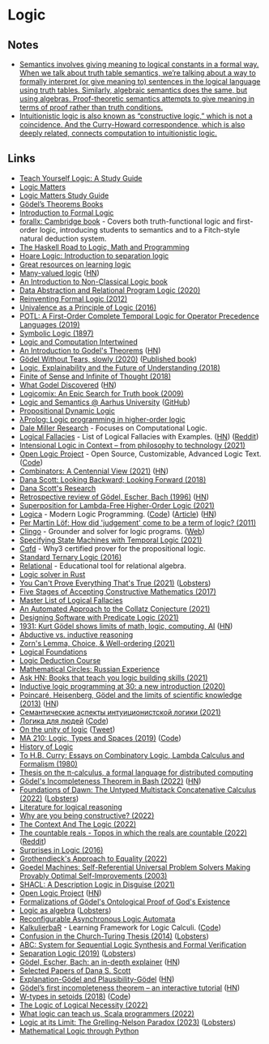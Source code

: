 # Logic

## Notes

- [Semantics involves giving meaning to logical constants in a formal way. When we talk about truth table semantics, we’re talking about a way to formally interpret (or give meaning to) sentences in the logical language using truth tables. Similarly, algebraic semantics does the same, but using algebras. Proof-theoretic semantics attempts to give meaning in terms of proof rather than truth conditions.](https://www.reddit.com/r/logic/comments/78rihs/why_call_it_semantics/)
- [Intuitionistic logic is also known as “constructive logic,” which is not a coincidence. And the Curry-Howard correspondence, which is also deeply related, connects computation to intuitionistic logic.](https://twitter.com/lexi_lambda/status/1294354136213921798)

## Links

- [Teach Yourself Logic: A Study Guide](http://www.logicmatters.net/tyl/)
- [Logic Matters](https://www.logicmatters.net/)
- [Logic Matters Study Guide](http://www.logicmatters.net/tyl/)
- [Gödel’s Theorems Books](https://www.logicmatters.net/igt/)
- [Introduction to Formal Logic](https://www.logicmatters.net/ifl/)
- [forallx: Cambridge book](http://people.ds.cam.ac.uk/tecb2/forallx.shtml) - Covers both truth-functional logic and first-order logic, introducing students to semantics and to a Fitch-style natural deduction system.
- [The Haskell Road to Logic, Math and Programming](https://fldit-www.cs.uni-dortmund.de/~peter/PS07/HR.pdf)
- [Hoare Logic: Introduction to separation logic](http://www.cl.cam.ac.uk/teaching/1718/HLog+ModC/slides/lecture5-4-updated.pdf)
- [Great resources on learning logic](https://www.reddit.com/r/logic/comments/6vra1f/where_do_we_go_from_here/dm36deh/)
- [Many-valued logic](https://en.wikipedia.org/wiki/Many-valued_logic) ([HN](https://news.ycombinator.com/item?id=20180599))
- [An Introduction to Non-Classical Logic book](https://www.cambridge.org/ie/academic/subjects/philosophy/philosophy-science/introduction-non-classical-logic-if-2nd-edition?format=PB&isbn=9780521670265)
- [Data Abstraction and Relational Program Logic (2020)](https://arxiv.org/pdf/1910.14560.pdf)
- [Reinventing Formal Logic (2012)](https://oxij.org/note/ReinventingFormalLogic/)
- [Univalence as a Principle of Logic (2016)](https://www.andrew.cmu.edu/user/awodey/preprints/uapl.pdf)
- [POTL: A First-Order Complete Temporal Logic for Operator Precedence Languages (2019)](https://arxiv.org/pdf/1910.09327.pdf)
- [Symbolic Logic (1897)](https://www.gutenberg.org/files/28696/28696-h/28696-h.htm)
- [Logic and Computation Intertwined](https://cs.uwaterloo.ca/~plragde/flaneries/LACI/)
- [An Introduction to Godel's Theorems](https://www.logicmatters.net/resources/pdfs/godelbook/GodelBookLM.pdf) ([HN](https://news.ycombinator.com/item?id=24081858))
- [Gödel Without Tears, slowly (2020)](https://www.logicmatters.net/2020/09/01/godel-without-tears-slowly-1/) ([Published book](https://www.logicmatters.net/2020/11/04/godel-without-too-many-tears-published/))
- [Logic, Explainability and the Future of Understanding (2018)](https://writings.stephenwolfram.com/2018/11/logic-explainability-and-the-future-of-understanding/)
- [Finite of Sense and Infinite of Thought (2018)](https://pron.github.io/posts/computation-logic-algebra-pt1)
- [What Godel Discovered](https://stopa.io/post/269) ([HN](https://news.ycombinator.com/item?id=25115746))
- [Logicomix: An Epic Search for Truth book (2009)](https://www.logicomix.com/en/index.html)
- [Logic and Semantics @ Aarhus University](https://cs.au.dk/research/logic-and-semantics/) ([GitHub](https://github.com/logsem))
- [Propositional Dynamic Logic](https://plato.stanford.edu/entries/logic-dynamic/)
- [λProlog: Logic programming in higher-order logic](http://www.lix.polytechnique.fr/~dale/lProlog/)
- [Dale Miller Research](http://www.lix.polytechnique.fr/~dale/) - Focuses on Computational Logic.
- [Logical Fallacies](https://www.logicalfallacies.org/) - List of Logical Fallacies with Examples. ([HN](https://news.ycombinator.com/item?id=25967160)) ([Reddit](https://www.reddit.com/r/InternetIsBeautiful/comments/qe68qk/this_website_explains_all_known_logical_fallacies/))
- [Intensional Logic in Context – from philosophy to technology (2021)](https://billwadge.wordpress.com/2021/02/21/intensional-logic-in-context-from-philosophy-to-technology/)
- [Open Logic Project](https://openlogicproject.org/) - Open Source, Customizable, Advanced Logic Text. ([Code](https://github.com/OpenLogicProject/OpenLogic))
- [Combinators: A Centennial View (2021)](https://arxiv.org/abs/2103.12811) ([HN](https://news.ycombinator.com/item?id=26603872))
- [Dana Scott: Looking Backward; Looking Forward (2018)](https://www.youtube.com/watch?v=uS9InrmPIoc)
- [Dana Scott's Research](https://www.cs.cmu.edu/~scott/)
- [Retrospective review of Gödel, Escher, Bach (1996)](https://cs.nyu.edu/davise/papers/hofstadter.pdf) ([HN](https://news.ycombinator.com/item?id=26624220))
- [Superposition for Lambda-Free Higher-Order Logic (2021)](https://arxiv.org/abs/2005.02094)
- [Logica](https://logica.dev/) - Modern Logic Programming. ([Code](https://github.com/EvgSkv/logica)) ([Article](https://opensource.googleblog.com/2021/04/logica-organizing-your-data-queries.html)) ([HN](https://news.ycombinator.com/item?id=26805121))
- [Per Martin Löf: How did 'judgement' come to be a term of logic? (2011)](https://www.youtube.com/watch?v=FGUzgcLXNuk)
- [Clingo](https://github.com/potassco/clingo) - Grounder and solver for logic programs. ([Web](https://potassco.org/clingo/))
- [Specifying State Machines with Temporal Logic (2021)](https://wickstrom.tech/programming/2021/05/03/specifying-state-machines-with-temporal-logic.html)
- [Cqfd](https://github.com/jdrprod/cqfd) - Why3 certified prover for the propositional logic.
- [Standard Ternary Logic (2016)](https://homepage.divms.uiowa.edu/~jones/ternary/logic.shtml)
- [Relational](https://github.com/ltworf/relational) - Educational tool for relational algebra.
- [Logic solver in Rust](https://github.com/qnighy/logic-solver-rs)
- [You Can't Prove Everything That's True (2021)](https://www.youtube.com/watch?v=HeQX2HjkcNo) ([Lobsters](https://lobste.rs/s/o4ri2w/you_can_t_prove_everything_s_true))
- [Five Stages of Accepting Constructive Mathematics (2017)](https://www.ams.org/journals/bull/2017-54-03/S0273-0979-2016-01556-4/S0273-0979-2016-01556-4.pdf)
- [Master List of Logical Fallacies](http://utminers.utep.edu/omwilliamson/ENGL1311/fallacies.htm)
- [An Automated Approach to the Collatz Conjecture (2021)](https://arxiv.org/abs/2105.14697)
- [Designing Software with Predicate Logic (2021)](https://buttondown.email/hillelwayne/archive/designing-software-with-predicate-logic/)
- [1931: Kurt Gödel shows limits of math, logic, computing, AI](https://people.idsia.ch/~juergen/goedel-1931-founder-theoretical-computer-science-AI.html) ([HN](https://news.ycombinator.com/item?id=27536974))
- [Abductive vs. inductive reasoning](https://math.stackexchange.com/questions/619311/abductive-vs-inductive-reasoning)
- [Zorn's Lemma, Choice, & Well-ordering (2021)](https://bharathi.xyz/math/awz.html)
- [Logical Foundations](https://softwarefoundations.cis.upenn.edu/lf-current/index.html)
- [Logic Deduction Course](https://brilliant.org/courses/logic-deduction/)
- [Mathematical Circles: Russian Experience](https://www.amazon.com/Mathematical-Circles-Russian-Experience-World/dp/0821804308)
- [Ask HN: Books that teach you logic building skills (2021)](https://news.ycombinator.com/item?id=28500951)
- [Inductive logic programming at 30: a new introduction (2020)](https://arxiv.org/abs/2008.07912)
- [Poincaré, Heisenberg, Gödel and the limits of scientific knowledge (2013)](https://arxiv.org/abs/1301.7036) ([HN](https://news.ycombinator.com/item?id=28816143))
- [Семантические аспекты интуиционистской логики (2021)](https://compsciclub.ru/courses/intuitionisticsemantics/2021-autumn/)
- [Логика для людей](https://denchick.github.io/logic4humans/) ([Code](https://github.com/Denchick/logic4humans))
- [On the unity of logic](https://www.sciencedirect.com/science/article/pii/016800729390093S) ([Tweet](https://twitter.com/vamchale/status/1466185099427422210))
- [MA 210: Logic, Types and Spaces (2019)](http://math.iisc.ac.in/~gadgil/LTS2019/) ([Code](https://github.com/siddhartha-gadgil/LTS2019))
- [History of Logic](https://github.com/prathyvsh/history-of-logic)
- [To H.B. Curry: Essays on Combinatory Logic, Lambda Calculus and Formalism (1980)](https://archive.org/details/tohbcurryessayso00edit)
- [Thesis on the π-calculus, a formal language for distributed computing](https://github.com/quicklywilliam/thesis/blob/master/thesis.pdf)
- [Gödel's Incompleteness Theorem in Bash (2022)](https://lacker.io/math/2022/02/24/godels-incompleteness-in-bash.html) ([HN](https://news.ycombinator.com/item?id=30460458))
- [Foundations of Dawn: The Untyped Multistack Concatenative Calculus (2022)](https://www.dawn-lang.org/posts/foundations-umcc/) ([Lobsters](https://lobste.rs/s/dymalf/foundations_dawn_untyped_multistack))
- [Literature for logical reasoning](https://github.com/williamLyh/literature_for_logical_reasoning)
- [Why are you being constructive? (2022)](https://lawrencecpaulson.github.io/2022/04/20/Why-constructive.html)
- [The Context And The Logic (2022)](https://khanlou.com/2021/02/the-context-and-the-logic/)
- [The countable reals - Topos in which the reals are countable (2022)](https://researchseminars.org/talk/ToposInstituteColloquium/57/) ([Reddit](https://www.reddit.com/r/math/comments/uhdo6j/the_countable_reals_andrej_bauer_will_be/))
- [Surprises in Logic (2016)](https://math.ucr.edu/home/baez/surprises.html)
- [Grothendieck's Approach to Equality (2022)](https://www.ma.ic.ac.uk/~buzzard/xena/pdfs/grothendieck_equality.pdf)
- [Goedel Machines: Self-Referential Universal Problem Solvers Making Provably Optimal Self-Improvements (2003)](https://arxiv.org/abs/cs/0309048)
- [SHACL: A Description Logic in Disguise (2021)](https://arxiv.org/abs/2108.06096)
- [Open Logic Project](http://builds.openlogicproject.org/) ([HN](https://news.ycombinator.com/item?id=31960219))
- [Formalizations of Gödel's Ontological Proof of God's Existence](https://github.com/FormalTheology/GoedelGod)
- [Logic as algebra](https://spencermortensen.com/articles/boolean-algebra/) ([Lobsters](https://lobste.rs/s/abfbpw/logic_as_algebra))
- [Reconfigurable Asynchronous Logic Automata](https://cba.mit.edu/docs/papers/09.11.POPL.pdf)
- [KalkulierbaR](https://kbar.app/) - Learning Framework for Logic Calculi. ([Code](https://github.com/KalkulierbaR/kalkulierbar))
- [Confusion in the Church-Turing Thesis (2014)](https://arxiv.org/abs/1410.7103) ([Lobsters](https://lobste.rs/s/cnqdvf/confusion_church_turing_thesis))
- [ABC: System for Sequential Logic Synthesis and Formal Verification](https://github.com/berkeley-abc/abc)
- [Separation Logic (2019)](https://cacm.acm.org/magazines/2019/2/234356-separation-logic/fulltext) ([Lobsters](https://lobste.rs/s/t2wrmp/separation_logic))
- [Gödel, Escher, Bach: an in-depth explainer](https://www.alignmentforum.org/posts/wwNnzaPnB5a48K86N/book-review-goedel-escher-bach-an-in-depth-explainer) ([HN](https://news.ycombinator.com/item?id=32827209))
- [Selected Papers of Dana S. Scott](https://github.com/CMU-HoTT/scott)
- [Explanation-Gödel and Plausibility-Gödel](https://scottaaronson.blog/?p=6754) ([HN](https://news.ycombinator.com/item?id=33185482))
- [Gödel’s first incompleteness theorem – an interactive tutorial](https://tigyog.app/d/H7XOvXvC_x/r/goedel-s-first-incompleteness-theorem) ([HN](https://news.ycombinator.com/item?id=33236447))
- [W-types in setoids (2018)](https://arxiv.org/abs/1809.02375) ([Code](https://github.com/j-emmen/W-types-in-setoids))
- [The Logic of Logical Necessity (2022)](https://philpapers.org/archive/BACTLO-7.pdf)
- [What logic can teach us, Scala programmers (2022)](https://www.youtube.com/watch?v=ZgZUFomu8pQ)
- [Logic at its Limit: The Grelling-Nelson Paradox (2023)](https://www.youtube.com/watch?v=U2l-Ty5yyU4) ([Lobsters](https://lobste.rs/s/jwrrjo/logic_at_its_limit_grelling_nelson))
- [Mathematical Logic through Python](https://www.logicthrupython.org/)
